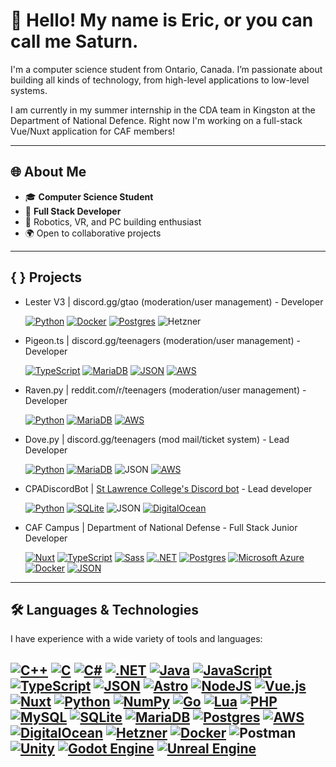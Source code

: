# 🌌 Hello! My name is Eric, or you can call me Saturn.
I'm a computer science student from Ontario, Canada. I’m passionate about building all kinds of technology, from high-level applications to low-level systems. 

I am currently in my summer internship in the CDA team in Kingston at the Department of National Defence. Right now I'm working on a full-stack Vue/Nuxt application for CAF members!

---

## 🌐 About Me
- 🎓 **Computer Science Student** 
- 🔭 **Full Stack Developer** 
- 🤖 Robotics, VR, and PC building enthusiast
- 🌍 Open to collaborative projects
---

## { } Projects

- Lester V3     | discord.gg/gtao  (moderation/user management) - Developer

  [![Python](https://img.shields.io/badge/Python-3776AB?logo=python&logoColor=fff)](#) [![Docker](https://img.shields.io/badge/Docker-2496ED?logo=docker&logoColor=fff)](#) 
  [![Postgres](https://img.shields.io/badge/Postgres-%23316192.svg?logo=postgresql&logoColor=white)](#) ![Hetzner](https://img.shields.io/badge/Hetzner-D50C2D?style=for-the-badge&logo=hetzner&logoColor=white)

- Pigeon.ts     | discord.gg/teenagers  (moderation/user management) - Developer
  
  [![TypeScript](https://img.shields.io/badge/TypeScript-3178C6?logo=typescript&logoColor=fff)](#) [![MariaDB](https://img.shields.io/badge/MariaDB-003545?logo=mariadb&logoColor=white)](#) 
  [![JSON](https://img.shields.io/badge/JSON-000?logo=json&logoColor=fff)](#) [![AWS](https://custom-icon-badges.demolab.com/badge/AWS-%23FF9900.svg?logo=aws&logoColor=white)](#)

- Raven.py      | reddit.com/r/teenagers  (moderation/user management) - Developer

  [![Python](https://img.shields.io/badge/Python-3776AB?logo=python&logoColor=fff)](#) [![MariaDB](https://img.shields.io/badge/MariaDB-003545?logo=mariadb&logoColor=white)](#) 
  [![AWS](https://custom-icon-badges.demolab.com/badge/AWS-%23FF9900.svg?logo=aws&logoColor=white)](#)

- Dove.py       | discord.gg/teenagers  (mod mail/ticket system) - Lead Developer

  [![Python](https://img.shields.io/badge/Python-3776AB?logo=python&logoColor=fff)](#) [![MariaDB](https://img.shields.io/badge/MariaDB-003545?logo=mariadb&logoColor=white)](#)
  ![JSON](https://img.shields.io/badge/json-5E5C5C?style=for-the-badge&logo=json&logoColor=white) [![AWS](https://custom-icon-badges.demolab.com/badge/AWS-%23FF9900.svg?logo=aws&logoColor=white)](#)

- CPADiscordBot | [St Lawrence College's Discord bot](https://github.com/astrosaturn/CPADiscordBot) - Lead developer

  [![Python](https://img.shields.io/badge/Python-3776AB?logo=python&logoColor=fff)](#) [![SQLite](https://img.shields.io/badge/SQLite-%2307405e.svg?logo=sqlite&logoColor=white)](#) 
  ![JSON](https://img.shields.io/badge/json-5E5C5C?style=for-the-badge&logo=json&logoColor=white) [![DigitalOcean](https://img.shields.io/badge/DigitalOcean-%230167ff.svg?logo=digitalOcean&logoColor=white)](#)

- CAF Campus    | Department of National Defense - Full Stack Junior Developer

  [![Nuxt](https://img.shields.io/badge/Nuxt-002E3B?logo=nuxt&logoColor=#00DC82)](#) 	[![TypeScript](https://img.shields.io/badge/TypeScript-3178C6?logo=typescript&logoColor=fff)](#) [![Sass](https://img.shields.io/badge/Sass-C69?logo=sass&logoColor=fff)](#) 
  [![.NET](https://img.shields.io/badge/.NET-512BD4?logo=dotnet&logoColor=fff)](#) [![Postgres](https://img.shields.io/badge/Postgres-%23316192.svg?logo=postgresql&logoColor=white)](#) [![Microsoft Azure](https://custom-icon-badges.demolab.com/badge/Microsoft%20Azure-0089D6?logo=msazure&logoColor=white)](#)
  [![Docker](https://img.shields.io/badge/Docker-2496ED?logo=docker&logoColor=fff)](#) [![JSON](https://img.shields.io/badge/JSON-000?logo=json&logoColor=fff)](#)

---

## 🛠️ Languages & Technologies

I have experience with a wide variety of tools and languages:

[![C++](https://img.shields.io/badge/C++-%2300599C.svg?logo=c%2B%2B&logoColor=white)](#)
[![C](https://img.shields.io/badge/C-00599C?logo=c&logoColor=white)](#)
[![C#](https://custom-icon-badges.demolab.com/badge/C%23-%23239120.svg?logo=cshrp&logoColor=white)](#)
[![.NET](https://img.shields.io/badge/.NET-512BD4?logo=dotnet&logoColor=fff)](#)
[![Java](https://img.shields.io/badge/Java-%23ED8B00.svg?logo=openjdk&logoColor=white)](#)
[![JavaScript](https://img.shields.io/badge/JavaScript-F7DF1E?logo=javascript&logoColor=000)](#)
[![TypeScript](https://img.shields.io/badge/TypeScript-3178C6?logo=typescript&logoColor=fff)](#)
[![JSON](https://img.shields.io/badge/JSON-000?logo=json&logoColor=fff)](#)
[![Astro](https://img.shields.io/badge/Astro-BC52EE?logo=astro&logoColor=fff)](#)
[![NodeJS](https://img.shields.io/badge/Node.js-6DA55F?logo=node.js&logoColor=white)](#)
[![Vue.js](https://img.shields.io/badge/Vue.js-4FC08D?logo=vuedotjs&logoColor=fff)](#)
[![Nuxt](https://img.shields.io/badge/Nuxt-002E3B?logo=nuxt&logoColor=#00DC82)](#)
[![Python](https://img.shields.io/badge/Python-3776AB?logo=python&logoColor=fff)](#)
[![NumPy](https://img.shields.io/badge/NumPy-4DABCF?logo=numpy&logoColor=fff)](#)
[![Go](https://img.shields.io/badge/Go-%2300ADD8.svg?&logo=go&logoColor=white)](#)
[![Lua](https://img.shields.io/badge/Lua-%232C2D72.svg?logo=lua&logoColor=white)](#)
[![PHP](https://img.shields.io/badge/php-%23777BB4.svg?&logo=php&logoColor=white)](#)
[![MySQL](https://img.shields.io/badge/MySQL-4479A1?logo=mysql&logoColor=fff)](#) 
[![SQLite](https://img.shields.io/badge/SQLite-%2307405e.svg?logo=sqlite&logoColor=white)](#)
[![MariaDB](https://img.shields.io/badge/MariaDB-003545?logo=mariadb&logoColor=white)](#)
[![Postgres](https://img.shields.io/badge/Postgres-%23316192.svg?logo=postgresql&logoColor=white)](#)
[![AWS](https://custom-icon-badges.demolab.com/badge/AWS-%23FF9900.svg?logo=aws&logoColor=white)](#)
[![DigitalOcean](https://img.shields.io/badge/DigitalOcean-%230167ff.svg?logo=digitalOcean&logoColor=white)](#)
[![Hetzner](https://img.shields.io/badge/Hetzner-D50C2D?style=for-the-badge&logo=hetzner&logoColor=white)](https://www.hetzner.com/)
[![Docker](https://img.shields.io/badge/Docker-2496ED?logo=docker&logoColor=fff)](#)
![Postman](https://img.shields.io/badge/Postman-FF6C37?style=for-the-badge&logo=Postman&logoColor=white)
[![Unity](https://img.shields.io/badge/Unity-%23000000.svg?logo=unity&logoColor=white)](#)
[![Godot Engine](https://img.shields.io/badge/Godot-%23FFFFFF.svg?logo=godot-engine)](#)
[![Unreal Engine](https://img.shields.io/badge/Unreal%20Engine-%23313131.svg?logo=unrealengine&logoColor=white)](#)
---
